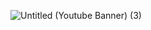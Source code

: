 ![Untitled (Youtube Banner) (3)](https://github.com/risenhigh/risenhigh/assets/121927954/a4a28593-6ead-4adb-824e-512fb8fe66b7)

